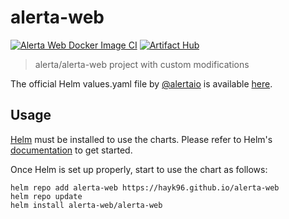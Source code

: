 # alerta-web
[![Alerta Web Docker Image CI](https://github.com/hayk96/alerta-web/actions/workflows/docker-image.yml/badge.svg)](https://github.com/hayk96/alerta-web/actions/workflows/docker-image.yml)
[![Artifact Hub](https://img.shields.io/endpoint?url=https://artifacthub.io/badge/repository/alerta-web)](https://artifacthub.io/packages/search?repo=alerta-web)

>alerta/alerta-web project with custom modifications

The official Helm values.yaml file by [@alertaio](https://github.com/alerta) is available [here](https://github.com/alerta/docker-alerta/blob/master/contrib/kubernetes/helm/alerta/values.yaml).

## Usage

[Helm](https://helm.sh) must be installed to use the charts.
Please refer to Helm's [documentation](https://helm.sh/docs/) to get started.

Once Helm is set up properly, start to use the chart as follows:

```console
helm repo add alerta-web https://hayk96.github.io/alerta-web
helm repo update
helm install alerta-web/alerta-web
```
